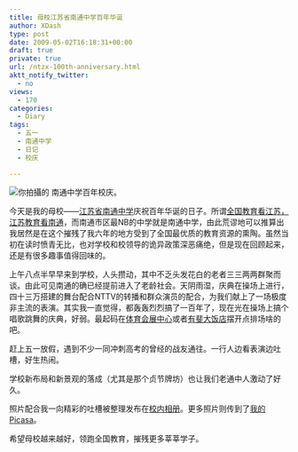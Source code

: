 ```yaml
---
title: 母校江苏省南通中学百年华诞
author: XDash
type: post
date: 2009-05-02T16:18:31+00:00
draft: true
private: true
url: /ntzx-100th-anniversary.html
aktt_notify_twitter:
  - no
views:
  - 170
categories:
  - Diary
tags:
  - 五一
  - 南通中学
  - 日记
  - 校庆

---
```

<img decoding="async" src="http://farm4.static.flickr.com/3578/3493723911_16f733837c.jpg?v=0" alt="你拍攝的 南通中学百年校庆。" />

今天是我的母校——<a href="http://www.ntzx.cn/index2.htm" target="_blank">江苏省南通中学</a>庆祝百年华诞的日子。所谓<a href="http://www.baidu.com/s?ie=gb2312&bs=vj&sr=&z=&cl=3&f=8&wd=%C8%AB%B9%FA%BD%CC%D3%FD%BF%B4%BD%AD%CB%D5&ct=0" target="_blank">全国教育看江苏，江苏教育看南通</a>，而南通市区最NB的中学就是南通中学，由此荒谬地可以推算出我居然是在这个摧残了我六年的地方受到了全国最优质的教育资源的熏陶。虽然当初在读时愤青无比，也对学校和校领导的诡异政策深恶痛绝，但是现在回顾起来，还是有很多趣事值得回味的。

上午八点半早早来到学校，人头攒动，其中不乏头发花白的老者三三两两群聚而谈。由此可见南通的确已经提前进入了老龄社会。天阴雨湿，庆典在操场上进行，四十三万搭建的舞台配合NTTV的转播和群众演员的配合，为我们献上了一场极度非主流的表演。其实我一直觉得，都轰轰烈烈搞了一百年了，现在光在操场上搞个唱歌跳舞的庆典，好弱。最起码在<a href="http://baike.baidu.com/view/1335960.htm" target="_blank">体育会展中心</a>或者<a href="http://www.youfeihotel.com/home.asp" target="_blank">有斐大饭店</a>摆开点排场啥的吧。

赶上五一放假，遇到不少一同冲刺高考的曾经的战友通往。一行人边看表演边吐槽，好生热闹。

学校新布局和新景观的落成（尤其是那个贞节牌坊）也让我们老通中人激动了好久。

照片配合我一向精彩的吐槽被整理发布在<a href="http://photo.xiaonei.com/getalbum.do?id=300447963&owner=234146827" target="_blank">校内相册</a>。更多照片则传到了<a href="http://picasaweb.google.com/fanbingx/XcDcJH" target="_blank">我的Picasa</a>。

希望母校越来越好，领跑全国教育，摧残更多莘莘学子。